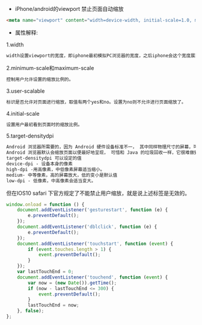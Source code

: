 * iPhone/android的viewport 禁止页面自动缩放

```html
<meta name="viewport" content="width=device-width, initial-scale=1.0, maximum-scale=1.0, minimum-scale=1.0, user-scalable=no, target-densitydpi=device-dpi" />
```

* 属性解释:

1.width

```txt
width设置viewport的宽度，即iphone最初模拟PC浏览器的宽度，之后iphone会这个宽度展现的页面同比缩放到iphone屏幕上。设置width=device-width后就不会再进行缩放了，因为宽度正好和iphone的宽度相同（前提是没有设置缩放比例）。
```

2.minimum-scale和maximum-scale

```txt
控制用户允许设置的缩放比例的。
```

3.user-scalable

```txt
标识是否允许对页面进行缩放，取值有两个yes和no。设置为no则不允许进行页面缩放了。
```

4.initial-scale

```txt
设置用户最初看到页面时的缩放比例。
```

5.target-densitydpi

```txt
Android 浏览器所需要的，因为 Android 硬件设备标准不一， 其中同样物理尺寸的屏幕，可能因为 dpi 的不同而具有不同的分辨率，
Android 浏览器默认会缩放页面以便最好地呈现， 可惜和 Java 的垃圾回收一样，它很难做到"最好"。所以最好还是人工指定吧。
target-densitydpi 可以设定的值
device-dpi - 设备本身的像素
high-dpi -用高像素，中低像素屏幕适当缩小。
medium- 中等像素，高的屏幕放大，低的变小是默认值
low-dpi - 低像素，中高像素会适当变大。
```

但在IOS10 safari 下官方规定了不能禁止用户缩放，就是说上述标签是无效的。

```js
window.onload = function () {
    document.addEventListener('gesturestart', function (e) {
        e.preventDefault();
    });
    document.addEventListener('dblclick', function (e) {
        e.preventDefault();
    });
    document.addEventListener('touchstart', function (event) {
        if (event.touches.length > 1) {
            event.preventDefault();
        }
    });
    var lastTouchEnd = 0;
    document.addEventListener('touchend', function (event) {
        var now = (new Date()).getTime();
        if (now - lastTouchEnd <= 300) {
            event.preventDefault();
        }
        lastTouchEnd = now;
    }, false);
};
```
